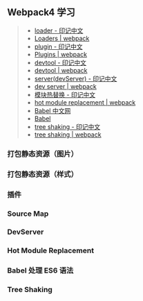 ## Webpack4 学习

> - [loader - 印记中文](https://webpack.docschina.org/loaders/)
> - [Loaders | webpack](https://webpack.js.org/loaders)
> - [plugin - 印记中文](https://webpack.docschina.org/plugins/)
> - [Plugins | webpack](https://webpack.js.org/plugins)
> - [devtool - 印记中文](https://webpack.docschina.org/configuration/devtool/)
> - [devtool | webpack](https://webpack.js.org/configuration/devtool/#root)
> - [server(devServer) - 印记中文](https://webpack.docschina.org/configuration/dev-server)
> - [dev server | webpack](https://webpack.js.org/configuration/dev-server/)
> - [模块热替换 - 印记中文](https://webpack.docschina.org/guides/hot-module-replacement)
> - [hot module replacement | webpack](https://webpack.js.org/guides/hot-module-replacement/)
> - [Babel 中文网](https://www.babeljs.cn/)
> - [Babel](https://babeljs.io/)
> - [tree shaking - 印记中文](https://webpack.docschina.org/guides/tree-shaking/)
> - [tree shaking | webpack](https://webpack.js.org/guides/tree-shaking/)

### 打包静态资源（图片）

### 打包静态资源（样式）

### 插件

### Source Map

### DevServer

### Hot Module Replacement

### Babel 处理 ES6 语法

### Tree Shaking
